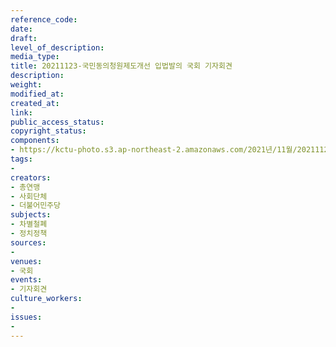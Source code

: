 ```yaml
---
reference_code: 
date: 
draft: 
level_of_description: 
media_type: 
title: 20211123-국민동의청원제도개선 입법발의 국회 기자회견
description: 
weight: 
modified_at: 
created_at: 
link: 
public_access_status: 
copyright_status: 
components:
- https://kctu-photo.s3.ap-northeast-2.amazonaws.com/2021년/11월/20211123-국민동의청원제도개선+입법발의+국회+기자회견/404562_64552_2245.jpg
tags:
- 
creators:
- 총연맹
- 사회단체
- 더불어민주당
subjects:
- 차별철폐
- 정치정책
sources:
- 
venues:
- 국회
events:
- 기자회견
culture_workers:
- 
issues:
- 
---
```

